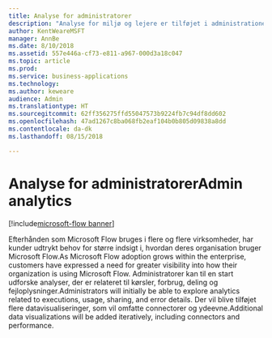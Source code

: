 ```yaml
---
title: Analyse for administratorer
description: "Analyse for miljø og lejere er tilføjet i administrationen af platformen for virksomhedsprogrammer."
author: KentWeareMSFT
manager: AnnBe
ms.date: 8/10/2018
ms.assetid: 557e446a-cf73-e811-a967-000d3a18c047
ms.topic: article
ms.prod: 
ms.service: business-applications
ms.technology: 
ms.author: keweare
audience: Admin
ms.translationtype: HT
ms.sourcegitcommit: 62ff356275ffd55047573b9224fb7c94df8dd602
ms.openlocfilehash: 47ad1267c8ba068fb2eaf104b0b805d09838a8dd
ms.contentlocale: da-dk
ms.lasthandoff: 08/15/2018

---
```

# <a name="admin-analytics"></a><span data-ttu-id="12e3a-103">Analyse for administratorer</span><span class="sxs-lookup"><span data-stu-id="12e3a-103">Admin analytics</span></span>

[!include[microsoft-flow banner](../includes/microsoft-flow.md)]




<span data-ttu-id="12e3a-104">Efterhånden som Microsoft Flow bruges i flere og flere virksomheder, har kunder udtrykt behov for større indsigt i, hvordan deres organisation bruger Microsoft Flow.</span><span class="sxs-lookup"><span data-stu-id="12e3a-104">As Microsoft Flow adoption grows within the enterprise, customers have expressed a need for greater visibility into how their organization is using Microsoft Flow.</span></span> <span data-ttu-id="12e3a-105">Administratorer kan til en start udforske analyser, der er relateret til kørsler, forbrug, deling og fejloplysninger.</span><span class="sxs-lookup"><span data-stu-id="12e3a-105">Administrators will initially be able to explore analytics related to executions, usage, sharing, and error details.</span></span> <span data-ttu-id="12e3a-106">Der vil blive tilføjet flere datavisualiseringer, som vil omfatte connectorer og ydeevne.</span><span class="sxs-lookup"><span data-stu-id="12e3a-106">Additional data visualizations will be added iteratively, including connectors and performance.</span></span>

